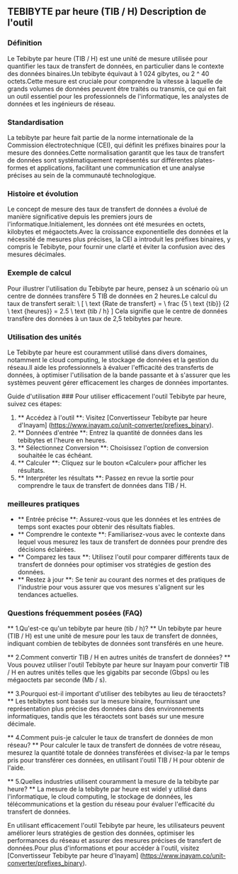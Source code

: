 ## TEBIBYTE par heure (TIB / H) Description de l'outil

### Définition
Le Tebibyte par heure (TIB / H) est une unité de mesure utilisée pour quantifier les taux de transfert de données, en particulier dans le contexte des données binaires.Un tebibyte équivaut à 1 024 gibytes, ou 2 ^ 40 octets.Cette mesure est cruciale pour comprendre la vitesse à laquelle de grands volumes de données peuvent être traités ou transmis, ce qui en fait un outil essentiel pour les professionnels de l'informatique, les analystes de données et les ingénieurs de réseau.

### Standardisation
La tebibyte par heure fait partie de la norme internationale de la Commission électrotechnique (CEI), qui définit les préfixes binaires pour la mesure des données.Cette normalisation garantit que les taux de transfert de données sont systématiquement représentés sur différentes plates-formes et applications, facilitant une communication et une analyse précises au sein de la communauté technologique.

### Histoire et évolution
Le concept de mesure des taux de transfert de données a évolué de manière significative depuis les premiers jours de l'informatique.Initialement, les données ont été mesurées en octets, kilobytes et mégaoctets.Avec la croissance exponentielle des données et la nécessité de mesures plus précises, la CEI a introduit les préfixes binaires, y compris le Tebibyte, pour fournir une clarté et éviter la confusion avec des mesures décimales.

### Exemple de calcul
Pour illustrer l'utilisation du Tebibyte par heure, pensez à un scénario où un centre de données transfère 5 TIB de données en 2 heures.Le calcul du taux de transfert serait:
\ [
\ text {Rate de transfert} = \ frac {5 \ text {tib}} {2 \ text {heures}} = 2.5 \ text {tib / h}
\]
Cela signifie que le centre de données transfère des données à un taux de 2,5 tebibytes par heure.

### Utilisation des unités
Le Tebibyte par heure est couramment utilisé dans divers domaines, notamment le cloud computing, le stockage de données et la gestion du réseau.Il aide les professionnels à évaluer l'efficacité des transferts de données, à optimiser l'utilisation de la bande passante et à s'assurer que les systèmes peuvent gérer efficacement les charges de données importantes.

Guide d'utilisation ###
Pour utiliser efficacement l'outil Tebibyte par heure, suivez ces étapes:
1. ** Accédez à l'outil **: Visitez [Convertisseur Tebibyte par heure d'Inayam] (https://www.inayam.co/unit-converter/prefixes_binary).
2. ** Données d'entrée **: Entrez la quantité de données dans les tebibytes et l'heure en heures.
3. ** Sélectionnez Conversion **: Choisissez l'option de conversion souhaitée le cas échéant.
4. ** Calculer **: Cliquez sur le bouton «Calculer» pour afficher les résultats.
5. ** Interpréter les résultats **: Passez en revue la sortie pour comprendre le taux de transfert de données dans TIB / H.

### meilleures pratiques
- ** Entrée précise **: Assurez-vous que les données et les entrées de temps sont exactes pour obtenir des résultats fiables.
- ** Comprendre le contexte **: Familiarisez-vous avec le contexte dans lequel vous mesurez les taux de transfert de données pour prendre des décisions éclairées.
- ** Comparez les taux **: Utilisez l'outil pour comparer différents taux de transfert de données pour optimiser vos stratégies de gestion des données.
- ** Restez à jour **: Se tenir au courant des normes et des pratiques de l'industrie pour vous assurer que vos mesures s'alignent sur les tendances actuelles.

### Questions fréquemment posées (FAQ)

** 1.Qu'est-ce qu'un tebibyte par heure (tib / h)? **
Un tebibyte par heure (TIB / H) est une unité de mesure pour les taux de transfert de données, indiquant combien de tebibytes de données sont transférés en une heure.

** 2.Comment convertir TIB / H en autres unités de transfert de données? **
Vous pouvez utiliser l'outil Tebibyte par heure sur Inayam pour convertir TIB / H en autres unités telles que les gigabits par seconde (Gbps) ou les mégaoctets par seconde (Mb / s).

** 3.Pourquoi est-il important d'utiliser des tebibytes au lieu de téraoctets? **
Les tebibytes sont basés sur la mesure binaire, fournissant une représentation plus précise des données dans des environnements informatiques, tandis que les téraoctets sont basés sur une mesure décimale.

** 4.Comment puis-je calculer le taux de transfert de données de mon réseau? **
Pour calculer le taux de transfert de données de votre réseau, mesurez la quantité totale de données transférées et divisez-la par le temps pris pour transférer ces données, en utilisant l'outil TIB / H pour obtenir de l'aide.

** 5.Quelles industries utilisent couramment la mesure de la tebibyte par heure? **
La mesure de la tebibyte par heure est widel y utilisé dans l'informatique, le cloud computing, le stockage de données, les télécommunications et la gestion du réseau pour évaluer l'efficacité du transfert de données.

En utilisant efficacement l'outil Tebibyte par heure, les utilisateurs peuvent améliorer leurs stratégies de gestion des données, optimiser les performances du réseau et assurer des mesures précises de transfert de données.Pour plus d'informations et pour accéder à l'outil, visitez [Convertisseur Tebibyte par heure d'Inayam] (https://www.inayam.co/unit-converter/prefixes_binary).